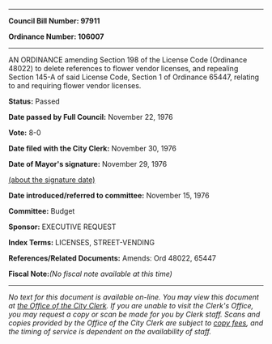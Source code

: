 

********

**Council Bill Number: 97911**
   
**Ordinance Number: 106007**
********

 AN ORDINANCE amending Section 198 of the License Code (Ordinance 48022) to delete references to flower vendor licenses, and repealing Section 145-A of said License Code, Section 1 of Ordinance 65447, relating to and requiring flower vendor licenses.

**Status:** Passed
   
**Date passed by Full Council:** November 22, 1976
   
**Vote:** 8-0
   
**Date filed with the City Clerk:** November 30, 1976
   
**Date of Mayor's signature:** November 29, 1976
   
[(about the signature date)](/~public/approvaldate.htm)
   
   
   
**Date introduced/referred to committee:** November 15, 1976
   
**Committee:** Budget
   
**Sponsor:** EXECUTIVE REQUEST
   
   
**Index Terms:** LICENSES, STREET-VENDING

**References/Related Documents:** Amends: Ord 48022, 65447

**Fiscal Note:**_(No fiscal note available at this time)_
********

_No text for this document is available on-line. You may view this document at [the Office of the City Clerk](http://www.seattle.gov/leg/clerk/contactUs.htm). If you are unable to visit the Clerk's Office, you may request a copy or scan be made for you by Clerk staff. Scans and copies provided by the Office of the City Clerk are subject to [copy fees](http://clerk.seattle.gov/~public/clerkfees.htm), and the timing of service is dependent on the availability of staff._

